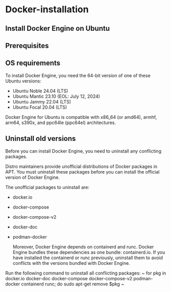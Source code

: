 # Docker-installation
## Install Docker Engine on Ubuntu
## Prerequisites
## OS requirements

To install Docker Engine, you need the 64-bit version of one of these Ubuntu versions:

* Ubuntu Noble 24.04 (LTS)
* Ubuntu Mantic 23.10 (EOL: July 12, 2024)
* Ubuntu Jammy 22.04 (LTS)
* Ubuntu Focal 20.04 (LTS)

Docker Engine for Ubuntu is compatible with x86_64 (or amd64), armhf, arm64, s390x, and ppc64le (ppc64el) architectures.

## Uninstall old versions
Before you can install Docker Engine, you need to uninstall any conflicting packages.

Distro maintainers provide unofficial distributions of Docker packages in APT. You must uninstall these packages before you can install the official version of Docker Engine.

The unofficial packages to uninstall are:
* docker.io
* docker-compose
* docker-compose-v2
* docker-doc
* podman-docker

  Moreover, Docker Engine depends on containerd and runc. Docker Engine bundles these dependencies as one bundle: containerd.io. If you have installed the containerd or runc previously, uninstall them to avoid conflicts with the versions bundled with Docker Engine.

Run the following command to uninstall all conflicting packages:
~
 for pkg in docker.io docker-doc docker-compose docker-compose-v2 podman-docker containerd runc; do sudo apt-get remove $pkg
~




  
